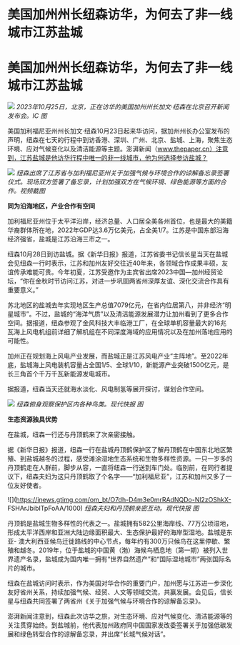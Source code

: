 # 美国加州州长纽森访华，为何去了非一线城市江苏盐城

# 美国加州州长纽森访华，为何去了非一线城市江苏盐城

![](https://inews.gtimg.com/om_bt/O-wnaAXOMVhy_81uyo0Y-IzUpKsw2MXw2Yxj5dnfPFbB4AA/1000)
_2023年10月25日，北京，正在访华的美国加州州长加文·纽森在北京召开新闻发布会。IC 图_

美国加利福尼亚州州长加文·纽森10月23日起来华访问，据加州州长办公室发布的声明，纽森在七天的行程中到访香港、深圳、广州、北京、盐城、上海，聚焦生态环境、应对气候变化以及清洁能源等主题。澎湃新闻（www.thepaper.cn）注意到，江苏盐城是他访华行程中唯一的非一线城市，他为何选择参访盐城？

![](https://inews.gtimg.com/om_bt/OEqEn0MbqSZLk1w87P5F3NCnzonbajk7m8rLAK91MPnAYAA/1000)
_纽森出席了江苏省与加利福尼亚州关于加强气候与环境合作的谅解备忘录签署仪式。现场双方签署了备忘录，计划加强双方在气候环境、绿色能源等方面的合作。视频截图_

**同为沿海地区，产业合作有空间**

加利福尼亚州位于太平洋沿岸，经济总量、人口居全美各州首位，也是最大的美籍华裔群体所在地，2022年GDP达3.6万亿美元，占全美1/7。江苏是中国东部沿海经济强省，盐城是江苏沿海三市之一。

纽森10月28日到访盐城。据《新华日报》报道，江苏省委书记信长星当天在盐城会见纽森一行时表示，江苏和加州友好交往近40年来，各领域合作成果丰硕，友谊传承难能可贵。今年初夏，江苏受邀作为主宾省出席2023中国—加州经贸论坛，“你在金秋时节访问江苏，对进一步巩固两省州深厚友谊、深化交流合作具有重要意义。”

苏北地区的盐城去年实现地区生产总值7079亿元，在省内位居第八，并非经济“明星城市”。不过，盐城的“海洋气质”以及清洁能源发展潜力让加州看到了更多合作空间。据报道，纽森参观了金风科技大丰临港工厂，在全球单机容量最大的16兆瓦海上风电机组前详细了解机组在不同深度海域的应用情况以及在加州落地应用的可能性。

加州正在规划海上风电产业发展，而盐城正是江苏风电产业“主阵地”。至2022年底，盐城海上风电装机容量占全国1/5、全球1/10，新能源产业突破1500亿元，是长三角首个千万千瓦新能源发电城市。

据报道，纽森当天还就海水淡化、风电制氢等展开探讨，谋划合作空间。

![](https://inews.gtimg.com/om_bt/O3eVuRB2dmqz9ztIISnqDTWQet6mrZLHPjRXwByqRAHwsAA/1000)
_纽森俯身观察保护区内各种鸟类。现代快报 图_

**生态资源独具优势**

在盐城，纽森一行还与丹顶鹤来了次亲密接触。

据《新华日报》报道，纽森一行在盐城丹顶鹤保护区了解丹顶鹤在中国东北地区繁殖、到盐城越冬的过程，感受滩涂湿地生态系统和生物多样性资源。一只一岁多的丹顶鹤走在人群前，脚步从容，一直将纽森一行送到车门处。临别前，在同行者提议下，纽森夫妇为这只丹顶鹤取了个名字——“加利福尼亚”，江苏和加州又多了一位友好使者。

![](https://inews.gtimg.com/om_bt/O7dh-D4m3e0mrRAdNQDo-Nl2zOShkX-
FSHArJbibITpFoAA/1000) _纽森夫妇和丹顶鹤亲密互动。现代快报 图_

丹顶鹤是盐城生物多样性的代表之一。盐城拥有582公里海岸线、77万公顷湿地，形成太平洋西岸和亚洲大陆边缘面积最大、生态保护最好的海岸型湿地。盐城是东亚-
澳大利西亚候鸟迁徙路线的中心节点，每年约有300万只候鸟在这里停歇、繁殖和越冬。2019年，位于盐城的中国黄（渤）海候鸟栖息地（第一期）被列入世界遗产名录，盐城成为国内唯一拥有“世界自然遗产”和“国际湿地城市”两张国际名片的城市。

纽森在盐城访问时表示，作为美国对华合作的重要门户，加州愿与江苏进一步深化友好省州关系，持续加强气候、经贸、人文等领域交流，共赢发展。会见后，信长星与纽森共同签署了两省州《关于加强气候与环境合作的谅解备忘录》。

澎湃新闻注意到，纽森此次访华之旅，对生态环境、应对气候变化、清洁能源等的关注贯穿始终。到盐城前，他代表加州政府同中国国家发改委签署关于加强低碳发展和绿色转型合作的谅解备忘录，并出席“长城气候对话”。

